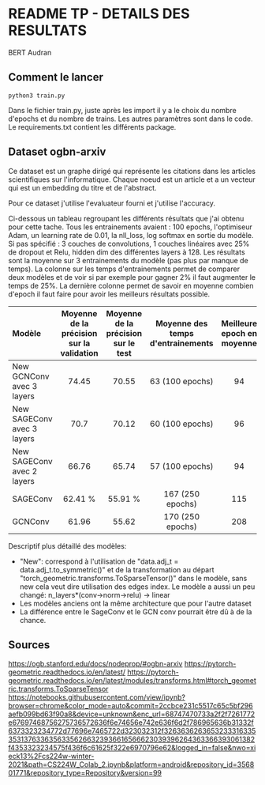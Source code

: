 # README TP - DETAILS DES RESULTATS
BERT Audran

## Comment le lancer

```
python3 train.py
```

Dans le fichier train.py, juste après les import il y a le choix du nombre d'epochs et du nombre de trains.
Les autres paramètres sont dans le code.
Le requirements.txt contient les différents package.

## Dataset ogbn-arxiv

Ce dataset est un graphe dirigé qui représente les citations dans les articles scientifiques sur l'informatique. Chaque noeud est un article et a un vecteur qui est un embedding du titre et de l'abstract.

Pour ce dataset j'utilise l'evaluateur fourni et j'utilise l'accuracy.

Ci-dessous un tableau regroupant les différents résultats que j'ai obtenu pour cette tache.
Tous les entrainements avaient : 100 epochs, l'optimiseur Adam, un learning rate de 0.01, la nll_loss, log softmax en sortie du modèle. Si pas spécifié : 3 couches de convolutions, 1 couches linéaires avec 25% de dropout et Relu, hidden dim des différentes layers à 128.
Les résultats sont la moyenne sur 3 entrainements du modèle (pas plus par manque de temps).
La colonne sur les temps d'entrainements permet de comparer deux modèles et de voir si par exemple pour gagner 2% il faut augmenter le temps de 25%.
La dernière colonne permet de savoir en moyenne combien d'epoch il faut faire pour avoir les meilleurs résultats possible.

| Modèle                     | Moyenne de la précision sur la validation | Moyenne de la précision sur le test | Moyenne des temps d'entrainements | Meilleure epoch en moyenne |
|:---------------------------|:-----------------------------------------:|:-----------------------------------:|:---------------------------------:|:--------------------------:|
| New GCNConv avec 3 layers  |                   74.45                   |                70.55                |          63 (100 epochs)          |             94             |
| New SAGEConv avec 3 layers |                   70.7                    |                70.12                |          60 (100 epochs)          |             96             |
| New SAGEConv avec 2 layers |                   66.76                   |                65.74                |          57 (100 epochs)          |             94             |
| SAGEConv                   |                  62.41 %                  |               55.91 %               |         167 (250 epochs)          |            115             |
| GCNConv                    |                   61.96                   |                55.62                |         170 (250 epochs)          |            208             |

Descriptif plus détaillé des modèles:
- "New": correspond à l'utilisation de "data.adj_t = data.adj_t.to_symmetric()" et de la transformation au départ "torch_geometric.transforms.ToSparseTensor()" dans le modèle, sans new cela veut dire utilisation des edges index. Le modèle a aussi un peu changé: n_layers*(conv->norm->relu) -> linear
- Les modèles anciens ont la même architecture que pour l'autre dataset
- La différence entre le SageConv et le GCN conv pourrait être dû à de la chance.

## Sources

https://ogb.stanford.edu/docs/nodeprop/#ogbn-arxiv
https://pytorch-geometric.readthedocs.io/en/latest/
https://pytorch-geometric.readthedocs.io/en/latest/modules/transforms.html#torch_geometric.transforms.ToSparseTensor
https://notebooks.githubusercontent.com/view/ipynb?browser=chrome&color_mode=auto&commit=2ccbce231c5517c65c5bf296aefb099bd63f90a8&device=unknown&enc_url=68747470733a2f2f7261772e67697468756275736572636f6e74656e742e636f6d2f786965636b31332f6373323234772d77696e7465722d323032312f326363626365323331633535313763363563356266323936616566623039396264363366393061382f4353323234575f436f6c61625f322e6970796e62&logged_in=false&nwo=xieck13%2Fcs224w-winter-2021&path=CS224W_Colab_2.ipynb&platform=android&repository_id=356801771&repository_type=Repository&version=99
